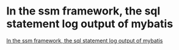 # In the ssm framework, the sql statement log output of mybatis
[In the ssm framework, the sql statement log output of mybatis](https://aiwithcloud.com/2022/09/19/in_the_ssm_framework_the_sql_statement_log_output_of_mybatis/)